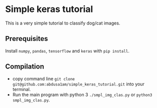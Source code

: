 # Simple keras tutorial
This is a very simple tutorial to classify dog/cat images.
## Prerequisites
Install `numpy`, `pandas`, `tensorflow` and `keras` with `pip install`.
## Compilation
- copy command line `git clone git@github.com:abdusa1am/simple_keras_tutorial.git` into your terminal.
- Run the main program with python 3 `./smpl_img_clas.py` or `python3 smpl_img_clas.py`.
